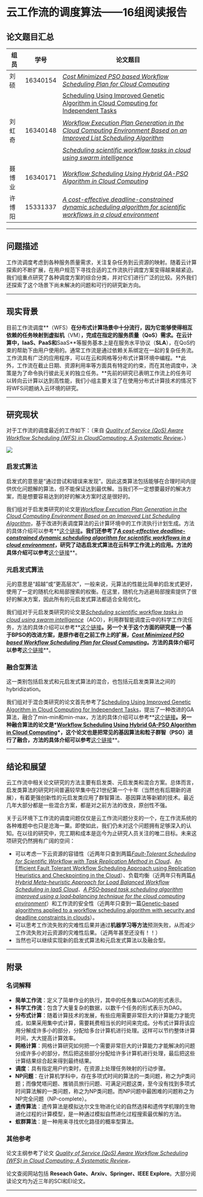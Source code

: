 # 云工作流的调度算法——16组阅读报告

## 论文题目汇总

| 组员 |学号| 论文题目      |
| ------ | ------ | ------------------------------------------------------------ |
| 刘硕 | 16340154 | *[Cost Minimized PSO based Workflow Scheduling Plan for Cloud Computing](https://www.researchgate.net/profile/Amandeep_Verma2/publication/282448483_Cost_Minimized_PSO_based_Workflow_Scheduling_Plan_for_Cloud_Computing/links/573436df08ae9f741b26204d/Cost-Minimized-PSO-based-Workflow-Scheduling-Plan-for-Cloud-Computing.pdf)* |
|  || [Scheduling Using Improved Genetic Algorithm in Cloud Computing for Independent Tasks](https://dl.acm.org/citation.cfm?id=2345420) |
| 刘虹奇 | 16340148 | [*Workflow Execution Plan Generation in the Cloud Computing Environment Based on an Improved List Scheduling Algorithm*](https://ieeexplore.ieee.org/abstract/document/8327742) |
|        |          | [*Scheduling scientific workflow tasks in cloud using swarm intelligence*](https://ieeexplore.ieee.org/stamp/stamp.jsp?tp=&arnumber=8249991) |
| 聂博业 |16340171| *[Workflow Scheduling Using Hybrid GA-PSO Algorithm in Cloud Computing](https://www.hindawi.com/journals/wcmc/2018/1934784/abs/)* |
| 许博阳 |15331337| [*A cost-effective deadline-constrained dynamic scheduling algorithm for scientific workflows in a cloud environment*](https://ieeexplore.ieee.org/abstract/document/7145406/) |

---

## 问题描述

工作流调度考虑到各种服务质量需求，关注复杂任务到云资源的映射。随着云计算探索的不断扩展，在用户规范下寻找合适的工作流执行调度方案变得越来越紧迫。我们组重点研究了各种调度方案的综合分类，并对它们进行广泛的比较。另外我们还探索了这个场景下尚未解决的问题和可行的研究新方向。

---

## 现实背景

目前工作流调度**（WFS）**在分布式计算场景中十分流行，因为它能够使得相互依赖的任务映射到虚拟机**（VM）**，完成在指定的服务质量（**QoS**）需求。在云计算中，**IaaS**、**PaaS**和**SaaS**等服务基本上是在服务水平协议（**SLA**），在QoS约束的帮助下由用户使用的。通常工作流是通过依赖关系绑定在一起的复杂任务流。工作流具有广泛的应用程序，可以在云和网格等分布式计算环境中编程。**此外，工作流在截止日期、资源利用率等方面具有特定的约束，而在其他调度中，决策是为了命令执行彼此无关的独立任务。**先前的研究已表明工作流上的任务可以转向云计算以达到高性能，我们小组主要关注了在使用分布式计算技术的情况下将WFS问题纳入云环境的研究。

---

## 研究现状

对于工作流的调度最近的工作如下：（来自 *[Quality of Service (QoS) Aware Workflow Scheduling (WFS) in CloudComputing: A Systematic Review](https://link.springer.com/content/pdf/10.1007%2Fs13369-018-3614-3.pdf)。*）

![](https://upload-images.jianshu.io/upload_images/3220531-12f36ccfc149bbd1.png?imageMogr2/auto-orient/strip%7CimageView2/2/w/1240)

### 启发式算法

启发式的意思是“通过尝试和错误来发现”。因此这类算法包括能够在合理时间内提供优化问题解的算法，但不能保证达到最优解。当我们不一定想要最好的解决方案，而是想要容易达到的好的解决方案时这是很好的。

我们组对于启发类研究的论文是[*Workflow Execution Plan Generation in the Cloud Computing Environment Based on an Improved List Scheduling Algorithm*](https://ieeexplore.ieee.org/abstract/document/8327742)，基于改进列表调度算法的云计算环境中的工作流执行计划生成。方法的具体介绍可以参考**[这个链接](https://github.com/LovelyBuggies/WorkflowSystem_Assignments/blob/master/myHW/%E4%BA%91%E5%B7%A5%E4%BD%9C%E6%B5%81/%E4%B8%AA%E4%BA%BA%E9%98%85%E8%AF%BB%E6%8A%A5%E5%91%8A_16/MD/16340148%E5%88%98%E8%99%B9%E5%A5%87(2)_16.md)**。我们还参考了[*A cost-effective deadline-constrained dynamic scheduling algorithm for scientific workflows in a cloud environment*](https://ieeexplore.ieee.org/abstract/document/7145406/)，研究了动态启发式算法在云科学工作流上的应用。方法的具体介绍可以参考**[这个链接](https://github.com/LovelyBuggies/WorkflowSystem_Assignments/blob/master/myHW/%E4%BA%91%E5%B7%A5%E4%BD%9C%E6%B5%81/%E4%B8%AA%E4%BA%BA%E9%98%85%E8%AF%BB%E6%8A%A5%E5%91%8A_16/MD/15331337%E8%AE%B8%E5%8D%9A%E9%98%B3_16.md)**。

### 元启发式算法

元的意思是“超越”或“更高层次”，一般来说，元算法的性能比简单的启发式更好，使用了一定的随机化和局部搜索的权衡。在这里，随机化为逃避局部搜索提供了很好的解决方案，因此所有的元启发式算法都适合全局优化。

我们组对于元启发类研究的论文是[*Scheduling scientific workflow tasks in cloud using swarm intelligence*](https://ieeexplore.ieee.org/stamp/stamp.jsp?tp=&arnumber=8249991)（ACO），利用群智能调度云中的科学工作流任务，方法的具体介绍可以参考**[这个链接](https://github.com/LovelyBuggies/WorkflowSystem_Assignments/blob/master/myHW/%E4%BA%91%E5%B7%A5%E4%BD%9C%E6%B5%81/%E4%B8%AA%E4%BA%BA%E9%98%85%E8%AF%BB%E6%8A%A5%E5%91%8A_16/MD/16340148%E5%88%98%E8%99%B9%E5%A5%87(1)_16.md)**。另一个关于这个方面的研究是一个基于BPSO的改进方案，是原作者在之前工作上的扩展，*[Cost Minimized PSO based Workflow Scheduling Plan for Cloud Computing](https://www.researchgate.net/profile/Amandeep_Verma2/publication/282448483_Cost_Minimized_PSO_based_Workflow_Scheduling_Plan_for_Cloud_Computing/links/573436df08ae9f741b26204d/Cost-Minimized-PSO-based-Workflow-Scheduling-Plan-for-Cloud-Computing.pdf)*。方法的具体介绍可以参考**[这个链接](https://github.com/LovelyBuggies/WorkflowSystem_Assignments/blob/master/myHW/%E4%BA%91%E5%B7%A5%E4%BD%9C%E6%B5%81/%E4%B8%AA%E4%BA%BA%E9%98%85%E8%AF%BB%E6%8A%A5%E5%91%8A_16/MD/16340154%E5%88%98%E7%A1%95(2)_16.md)**。

### 融合型算法

这一类别包括启发式和元启发式算法的混合，也包括元启发类算法之间的hybridization。

我们组对于混合类研究的论文首先参考了[Scheduling Using Improved Genetic Algorithm in Cloud Computing for Independent Tasks](https://dl.acm.org/citation.cfm?id=2345420)，提出了一种改进的GA算法，融合了min-min和min-max，方法的具体介绍可以参考**[这个链接](https://github.com/LovelyBuggies/WorkflowSystem_Assignments/blob/master/myHW/%E4%BA%91%E5%B7%A5%E4%BD%9C%E6%B5%81/%E4%B8%AA%E4%BA%BA%E9%98%85%E8%AF%BB%E6%8A%A5%E5%91%8A_16/MD/16340154%E5%88%98%E7%A1%95(1)_16.md)**。另一种融合算法的论文是*[Workflow Scheduling Using Hybrid GA-PSO Algorithm in Cloud Computing](https://www.hindawi.com/journals/wcmc/2018/1934784/abs/)*，这个论文也是把常见的基因算法和粒子群智（**PSO**）进行了融合，方法的具体介绍可以参考**[这个链接](https://github.com/LovelyBuggies/WorkflowSystem_Assignments/blob/master/myHW/%E4%BA%91%E5%B7%A5%E4%BD%9C%E6%B5%81/%E4%B8%AA%E4%BA%BA%E9%98%85%E8%AF%BB%E6%8A%A5%E5%91%8A_16/MD/16340171%E8%81%82%E5%8D%9A%E4%B8%9A_16.md)**。

---

## 结论和展望

云工作流中相关论文研究的方法主要有启发类、元启发类和混合方案。总体而言，启发类算法的研究时间普遍较早集中在21世纪第一个十年（当然也有后期新的进展），有着更强创新性的元启发类应用了群智算法、基因算法等新颖的技术。最近几年大部分都是一些混合方案，都是对之前方法的改良，原创性不强。

关于云环境下工作流的调度问题仅仅是云工作流问题分支的一个，在工作流系统的各种难题中也只是沧海一粟。即使如此，我们仍未对这个问题拥有足够深入的认知。在以往的研究中，完工期和成本是迄今为止研究人员关注的唯二目标。未来这项研究仍然拥有广阔的空间：

- 可以考虑一下云资源的容错性（近两年只查到两篇[*Fault-Tolerant Scheduling for Scientific Workflow with Task Replication Method in Cloud*](http://www.scitepress.org/Papers/2018/66873/66873.pdf)、[An Efficient Fault Tolerant Workflow Scheduling Approach using Replication Heuristics and Checkpointing in the Cloud](https://arxiv.org/abs/1810.06361)）、负载均衡（近两年只有两篇[*A Hybrid Meta-heuristic Approach for Load Balanced Workflow Scheduling in IaaS Cloud*](https://link.springer.com/content/pdf/10.1007/978-3-030-05366-6.pdf#page=84)、[*A PSO‐based task scheduling algorithm improved using a load‐balancing technique for the cloud computing environment*](https://onlinelibrary.wiley.com/doi/abs/10.1002/cpe.4368)）和工作流的安全性（近两年只查到一篇[Genetic-based algorithms applied to a workflow scheduling algorithm with security and deadline constraints in clouds](https://www.sciencedirect.com/science/article/pii/S0045790617312259)）。
- 可以思考工作流失败的灾难性后果并通过**机器学习等方法**预测失败，从而减少工作流失败对云资源的灾难性后果。（近两年甚至还没有！！）
- 当然也可以继续实现新的启发式算法和元启发式算法以及融合型。

---

## 附录

### 名词解释

- **简单工作流**：定义了简单作业的执行，其中的任务集以DAG的形式表示。
- **科学工作流**：包含了大量复杂的数据，以数千个任务的形式表示为DAG。
- **分布式计算**：随着计算技术的发展，有些应用需要非常巨大的计算能力才能完成，如果采用集中式计算，需要耗费相当长的时间来完成。分布式计算将该应用分解成许多小的部分，分配给多台计算机进行处理。这样可以节约整体计算时间，大大提高计算效率。
- **网格计算**：网格计算研究如何把一个需要非常巨大的计算能力才能解决的问题分成许多小的部分，然后把这些部分分配给许多计算机进行处理，最后把这些计算结果综合起来得到最终结果。
- **调度**：具有指定用户约束时，在资源上处理任务映射的行动步骤。
- **NP问题**：在计算机学科中，存在多项式时间的算法的一类问题，称之为P类问题；而像梵塔问题、推销员旅行问题、可满足问题这类，至今没有找到多项式时间算法解的一类问题，称之为NP类问题。而NP问题中最困难的问题称之为NP完全问题（NP-complete）。
- **遗传算法**：遗传算法是模拟达尔文生物进化论的自然选择和遗传学机理的生物进化过程的计算模型，是一种通过模拟自然进化过程搜索最优解的方法。
- **蚁群算法**：是一种用来寻找优化路径的概率型算法。

### 其他参考

论文主纲参考了论文 *[Quality of Service (QoS) Aware Workflow Scheduling (WFS) in Cloud
Computing: A Systematic Review](https://link.springer.com/content/pdf/10.1007%2Fs13369-018-3614-3.pdf)。*

论文查阅网站包括 **Reseach Gate、Arxiv、Springer、IEEE Explore**。大部分阅读论文均为近三年的SCI和EI论文。

---

